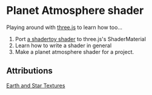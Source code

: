 # Planet Atmosphere shader

Playing around with [three.js](https://threejs.org/) to learn how too...

1. Port [a shadertoy shader](https://www.shadertoy.com/view/lslXDr) to three.js's ShaderMaterial
2. Learn how to write a shader in general
3. Make a planet atmosphere shader for a project.

## Attributions
[Earth and Star Textures](https://www.highend3d.com/downloads/3d-textures/c/16k-earth-w-4k-moon-free)